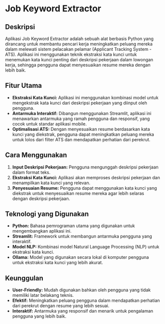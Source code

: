 # Job Keyword Extractor

## Deskripsi

Aplikasi Job Keyword Extractor adalah sebuah alat berbasis Python yang dirancang untuk membantu pencari kerja meningkatkan peluang mereka dalam melewati sistem pelacakan pelamar (Applicant Tracking System - ATS). Aplikasi ini menggunakan teknik ekstraksi kata kunci untuk menemukan kata kunci penting dari deskripsi pekerjaan dalam lowongan kerja, sehingga pengguna dapat menyesuaikan resume mereka dengan lebih baik.

## Fitur Utama

- **Ekstraksi Kata Kunci:** Aplikasi ini menggunakan kombinasi model untuk mengekstrak kata kunci dari deskripsi pekerjaan yang diinput oleh pengguna.
- **Antarmuka Interaktif:** Dibangun menggunakan Streamlit, aplikasi ini menawarkan antarmuka yang ramah pengguna dan responsif, yang cocok untuk standar aplikasi mobile.
- **Optimalisasi ATS:** Dengan menyesuaikan resume berdasarkan kata kunci yang diekstrak, pengguna dapat meningkatkan peluang mereka untuk lolos dari filter ATS dan mendapatkan perhatian dari perekrut.

## Cara Menggunakan

1. **Input Deskripsi Pekerjaan:** Pengguna mengunggah deskripsi pekerjaan dalam format teks.
2. **Ekstraksi Kata Kunci:** Aplikasi akan memproses deskripsi pekerjaan dan menampilkan kata kunci yang relevan.
3. **Penyesuaian Resume:** Pengguna dapat menggunakan kata kunci yang diekstrak untuk menyesuaikan resume mereka agar lebih selaras dengan deskripsi pekerjaan.

## Teknologi yang Digunakan

- **Python:** Bahasa pemrograman utama yang digunakan untuk mengembangkan aplikasi ini.
- **Streamlit:** Framework untuk membangun antarmuka pengguna yang interaktif.
- **Model NLP:** Kombinasi model Natural Language Processing (NLP) untuk ekstraksi kata kunci.
- **Ollama:** Model yang digunakan secara lokal di komputer pengguna untuk ekstraksi kata kunci yang lebih akurat.

## Keunggulan

- **User-Friendly:** Mudah digunakan bahkan oleh pengguna yang tidak memiliki latar belakang teknis.
- **Efektif:** Meningkatkan peluang pengguna dalam mendapatkan perhatian dari perekrut dengan resume yang lebih sesuai.
- **Interaktif:** Antarmuka yang responsif dan menarik untuk pengalaman pengguna yang lebih baik.

